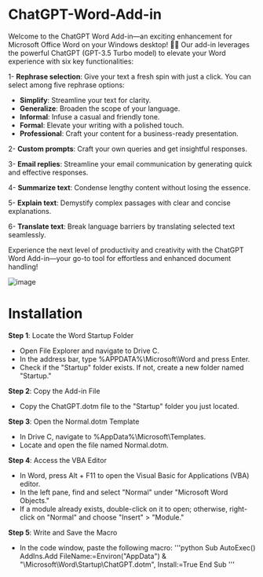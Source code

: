 # ChatGPT-Word-Add-in
Welcome to the ChatGPT Word Add-in—an exciting enhancement for Microsoft Office Word on your Windows desktop! 🎉🎉
Our add-in leverages the powerful ChatGPT (GPT-3.5 Turbo model) to elevate your Word experience with six key functionalities:

1- **Rephrase selection**: Give your text a fresh spin with just a click. You can select among five rephrase options:
* **Simplify**: Streamline your text for clarity.
* **Generalize**: Broaden the scope of your language.
* **Informal**: Infuse a casual and friendly tone.
* **Formal**: Elevate your writing with a polished touch.
* **Professional**: Craft your content for a business-ready presentation.

2- **Custom prompts**: Craft your own queries and get insightful responses.

3- **Email replies**: Streamline your email communication by generating quick and effective responses.

4- **Summarize text**: Condense lengthy content without losing the essence.

5- **Explain text**: Demystify complex passages with clear and concise explanations.

6- **Translate text**: Break language barriers by translating selected text seamlessly.

Experience the next level of productivity and creativity with the ChatGPT Word Add-in—your go-to tool for effortless and enhanced document handling!

![image](https://github.com/AITwinMinds/ChatGPT-Word-Add-in/assets/100919352/9e982fd1-9787-45ab-aa53-e805ad79a0c8)



# Installation
**Step 1**: Locate the Word Startup Folder
* Open File Explorer and navigate to Drive C.
* In the address bar, type %APPDATA%\Microsoft\Word and press Enter.
* Check if the "Startup" folder exists. If not, create a new folder named "Startup."

**Step 2**: Copy the Add-in File
* Copy the ChatGPT.dotm file to the "Startup" folder you just located.

**Step 3**: Open the Normal.dotm Template
* In Drive C, navigate to %AppData%\Microsoft\Templates\.
* Locate and open the file named Normal.dotm.

**Step 4**: Access the VBA Editor
* In Word, press Alt + F11 to open the Visual Basic for Applications (VBA) editor.
* In the left pane, find and select "Normal" under "Microsoft Word Objects."
* If a module already exists, double-click on it to open; otherwise, right-click on "Normal" and choose "Insert" > "Module."

**Step 5**: Write and Save the Macro
* In the code window, paste the following macro:
'''python 
Sub AutoExec()
    AddIns.Add FileName:=Environ("AppData") & "\Microsoft\Word\Startup\ChatGPT.dotm", Install:=True
End Sub
'''
